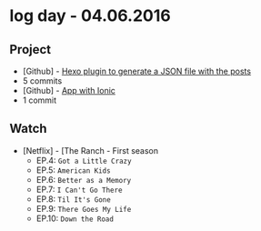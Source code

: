 # log day - 04.06.2016

## Project

- \[Github\] - [Hexo plugin to generate a JSON file with the posts](https://github.com/resource-solutions/resource-hexo-json-data.git)
 - 5 commits
- \[Github\] - [App with Ionic](https://github.com/descco/app-descco.git)
 - 1 commit


## Watch

- \[Netflix\] - [The Ranch - First season
  - EP.4: `Got a Little Crazy`
  - EP.5: `American Kids`
  - EP.6: `Better as a Memory`
  - EP.7: `I Can't Go There`
  - EP.8: `Til It's Gone`
  - EP.9: `There Goes My Life`
  - EP.10: `Down the Road`
